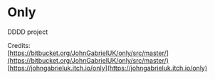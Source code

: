 # Only
DDDD project

Credits:    
[https://bitbucket.org/JohnGabrielUK/only/src/master/](https://bitbucket.org/JohnGabrielUK/only/src/master/)   
[https://johngabrieluk.itch.io/only](https://johngabrieluk.itch.io/only)

